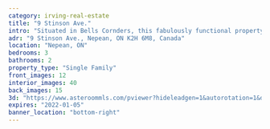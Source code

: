 ```yaml
---
category: irving-real-estate
title: "9 Stinson Ave."
intro: "Situated in Bells Cornders, this fabulously functional property on a huge piece of land is one you need to see!"
adr: "9 Stinson Ave., Nepean, ON K2H 6M8, Canada"
location: "Nepean, ON"
bedrooms: 3
bathrooms: 2
property_type: "Single Family"
front_images: 12
interior_images: 40
back_images: 15
3d: "https://www.asteroommls.com/pviewer?hideleadgen=1&autorotation=1&defaultviewdollhouse=0&showdollhousehotspot=1&stopbgaudio=1&autonav=0&token=nlbZCFIRo0ONhXemhyGt0Q"
expires: "2022-01-05"
banner_location: "bottom-right"
---
```

